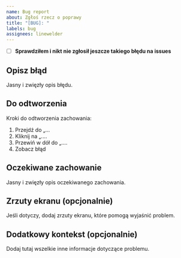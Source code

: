 ```yaml
---
name: Bug report
about: Zgłoś rzecz o poprawy
title: "[BUG]: "
labels: bug
assignees: linewelder 
---
```


- [ ] **__Sprawdziłem i nikt nie zgłosił jeszcze takiego błędu na issues__**

## Opisz błąd
Jasny i zwięzły opis błędu.

## Do odtworzenia
Kroki do odtworzenia zachowania:
1. Przejdź do „...
2. Kliknij na „....
3. Przewiń w dół do „....
4. Zobacz błąd

## Oczekiwane zachowanie
Jasny i zwięzły opis oczekiwanego zachowania.

## Zrzuty ekranu (opcjonalnie)
Jeśli dotyczy, dodaj zrzuty ekranu, które pomogą wyjaśnić problem.

## Dodatkowy kontekst (opcjonalnie)
Dodaj tutaj wszelkie inne informacje dotyczące problemu.
